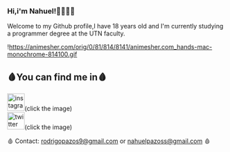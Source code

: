 ### Hi,i'm Nahuel!👋👨🏻‍💻

Welcome to my Github profile,I have 18 years old and I'm currently studying a programmer degree at the UTN faculty.

!https://animesher.com/orig/0/81/814/8141/animesher.com_hands-mac-monochrome-814100.gif



## 🩸You can find me in🩸
[<img src='https://cdn.jsdelivr.net/npm/simple-icons@3.0.1/icons/instagram.svg' alt='instagram' height='40'>](https://www.instagram.com/Nahupazoss/)(click the image)  
[<img src='https://cdn.jsdelivr.net/npm/simple-icons@3.0.1/icons/twitter.svg' alt='twitter' height='40'>](https://twitter.com/Nagupazoss)(click the image)  

🩸 Contact: rodrigopazos9@gmail.com or nahuelpazoss@gmail.com 🩸
